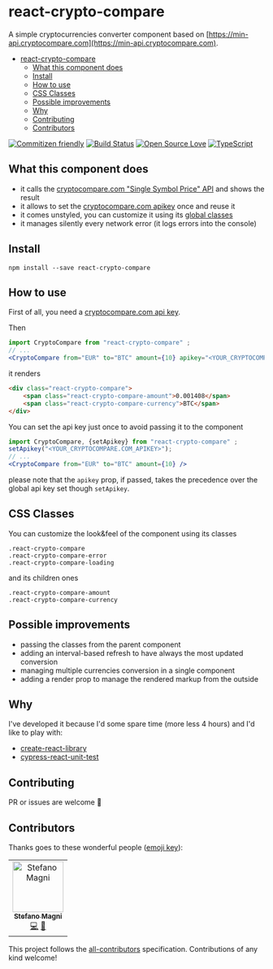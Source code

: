 # react-crypto-compare

A simple cryptocurrencies converter component based on
[https://min-api.cryptocompare.com](https://min-api.cryptocompare.com).

- [react-crypto-compare](#react-crypto-compare)
  - [What this component does](#what-this-component-does)
  - [Install](#install)
  - [How to use](#how-to-use)
  - [CSS Classes](#css-classes)
  - [Possible improvements](#possible-improvements)
  - [Why](#why)
  - [Contributing](#contributing)
  - [Contributors](#contributors)

[![Commitizen friendly](https://img.shields.io/badge/commitizen-friendly-brightgreen.svg)](http://commitizen.github.io/cz-cli/)
[![Build Status](https://travis-ci.com/NoriSte/react-crypto-compare.svg?branch=master)](https://travis-ci.com/NoriSte/react-crypto-compare)
[![Open Source
Love](https://badges.frapsoft.com/os/mit/mit.svg?v=102)](https://github.com/ellerbrock/open-source-badge/)
[![TypeScript](https://badges.frapsoft.com/typescript/love/typescript.svg?v=101)](https://github.com/ellerbrock/typescript-badges/)

## What this component does

- it calls the [cryptocompare.com "Single Symbol Price"
  API](https://min-api.cryptocompare.com/documentation?key=Price&cat=SingleSymbolPriceEndpoint) and
  shows the result
- it allows to set the [cryptocompare.com apikey](https://www.cryptocompare.com/cryptopian/api-keys) once and reuse it
- it comes unstyled, you can customize it using its [global classes](#css-classes)
- it manages silently every network error (it logs errors into the console)

## Install

`npm install --save react-crypto-compare`

## How to use

First of all, you need a [cryptocompare.com api
key](https://www.cryptocompare.com/cryptopian/api-keys).

Then
```jsx
import CryptoCompare from "react-crypto-compare" ;
// ...
<CryptoCompare from="EUR" to="BTC" amount={10} apikey="<YOUR_CRYPTOCOMPARE.COM_APIKEY>" />
```
it renders
```html
<div class="react-crypto-compare">
    <span class="react-crypto-compare-amount">0.001408</span>
    <span class="react-crypto-compare-currency">BTC</span>
</div>
```

You can set the api key just once to avoid passing it to the component
```jsx
import CryptoCompare, {setApikey} from "react-crypto-compare" ;
setApikey("<YOUR_CRYPTOCOMPARE.COM_APIKEY>");
// ...
<CryptoCompare from="EUR" to="BTC" amount={10} />
```
please note that the `apikey` prop, if passed, takes the precedence over the global api key set
though `setApikey`.

## CSS Classes

You can customize the look&feel of the component using its classes
```
.react-crypto-compare
.react-crypto-compare-error
.react-crypto-compare-loading
```
and its children ones
```
.react-crypto-compare-amount
.react-crypto-compare-currency
```

## Possible improvements

- passing the classes from the parent component
- adding an interval-based refresh to have always the most updated conversion
- managing multiple currencies conversion in a single component
- adding a render prop to manage the rendered markup from the outside

## Why

I've developed it because I'd some spare time (more less 4 hours) and I'd like to play with:

- [create-react-library](https://www.npmjs.com/package/create-react-library)
- [cypress-react-unit-test](https://github.com/bahmutov/cypress-react-unit-test)

## Contributing

PR or issues are welcome 👋

## Contributors

Thanks goes to these wonderful people ([emoji key](https://allcontributors.org/docs/en/emoji-key)):

<!-- ALL-CONTRIBUTORS-LIST:START - Do not remove or modify this section -->
<!-- prettier-ignore -->
<table><tr><td align="center"><a href="https://twitter.com/NoriSte"><img src="https://avatars0.githubusercontent.com/u/173663?v=4" width="100px;" alt="Stefano Magni"/><br /><sub><b>Stefano Magni</b></sub></a><br /><a href="https://github.com/NoriSte/react-crypto-compare/commits?author=NoriSte" title="Code">💻</a> <a href="https://github.com/NoriSte/react-crypto-compare/commits?author=NoriSte" title="Documentation">📖</a></td></tr></table>

<!-- ALL-CONTRIBUTORS-LIST:END -->

This project follows the [all-contributors](https://github.com/all-contributors/all-contributors) specification. Contributions of any kind welcome!
